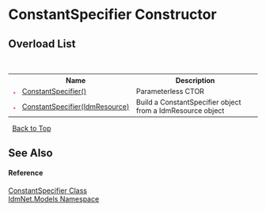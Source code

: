 # ConstantSpecifier Constructor 
 


## Overload List
&nbsp;<table><tr><th></th><th>Name</th><th>Description</th></tr><tr><td>![Public method](media/pubmethod.gif "Public method")</td><td><a href="M_IdmNet_Models_ConstantSpecifier__ctor">ConstantSpecifier()</a></td><td>
Parameterless CTOR</td></tr><tr><td>![Public method](media/pubmethod.gif "Public method")</td><td><a href="M_IdmNet_Models_ConstantSpecifier__ctor_1">ConstantSpecifier(IdmResource)</a></td><td>
Build a ConstantSpecifier object from a IdmResource object</td></tr></table>&nbsp;
<a href="#constantspecifier-constructor">Back to Top</a>

## See Also


#### Reference
<a href="T_IdmNet_Models_ConstantSpecifier">ConstantSpecifier Class</a><br /><a href="N_IdmNet_Models">IdmNet.Models Namespace</a><br />